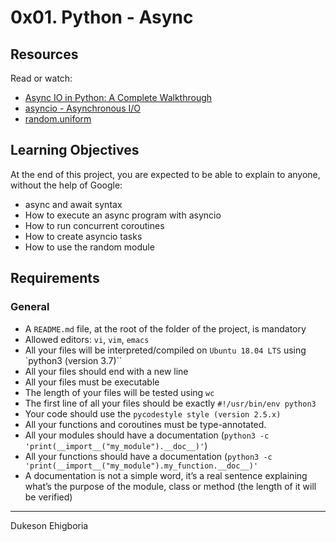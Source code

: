# 0x01. Python - Async

## Resources

Read or watch:

- <a href="https://realpython.com/async-io-python/" target="_blank">Async IO in Python: A Complete Walkthrough</a>
- <a href="https://docs.python.org/3/library/asyncio.html" target="_blank">asyncio - Asynchronous I/O</a>
- <a href="https://docs.python.org/3/library/random.html#random.uniform" target="_blank">random.uniform</a>

## Learning Objectives

At the end of this project, you are expected to be able to explain to anyone, without the help of Google:

- async and await syntax
- How to execute an async program with asyncio
- How to run concurrent coroutines
- How to create asyncio tasks
- How to use the random module

## Requirements

### General

- A `README.md` file, at the root of the folder of the project, is mandatory
- Allowed editors: `vi`, `vim`, `emacs`
- All your files will be interpreted/compiled on `Ubuntu 18.04 LTS` using `python3 (version 3.7)``
- All your files should end with a new line
- All your files must be executable
- The length of your files will be tested using `wc`
- The first line of all your files should be exactly `#!/usr/bin/env python3`
- Your code should use the `pycodestyle style (version 2.5.x)`
- All your functions and coroutines must be type-annotated.
- All your modules should have a documentation (`python3 -c 'print(__import__("my_module").__doc__)'`)
- All your functions should have a documentation (`python3 -c 'print(__import__("my_module").my_function.__doc__)'`
- A documentation is not a simple word, it’s a real sentence explaining what’s the purpose of the module, class or method (the length of it will be verified)

---

Dukeson Ehigboria